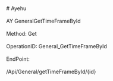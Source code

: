 <br>#     Ayehu</br>
<br>AY GeneralGetTimeFrameById</br>
<br>Method: Get</br>
<br>OperationID: General_GetTimeFrameById</br>
<br>EndPoint:</br>
<br>/Api/General/getTimeFrameById/{id}</br>
